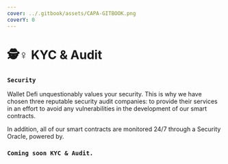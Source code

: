 ```yaml
---
cover: ../.gitbook/assets/CAPA-GITBOOK.png
coverY: 0
---
```


# 🕵♀ KYC & Audit

### `Security`

Wallet Defi unquestionably values your security. This is why we have chosen three reputable security audit companies: to provide their services in an effort to avoid any vulnerabilities in the development of our smart contracts.

In addition, all of our smart contracts are monitored 24/7 through a Security Oracle, powered by.

### `Coming soon KYC & Audit.`
